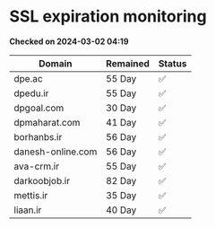 # SSL expiration monitoring

**Checked on 2024-03-02 04:19**

| Domain | Remained | Status       |
|--------|----------|--------------|
| dpe.ac     | 55 Day   | ✅ |
| dpedu.ir     | 55 Day   | ✅ |
| dpgoal.com     | 30 Day   | ✅ |
| dpmaharat.com     | 41 Day   | ✅ |
| borhanbs.ir     | 56 Day   | ✅ |
| danesh-online.com     | 56 Day   | ✅ |
| ava-crm.ir     | 55 Day   | ✅ |
| darkoobjob.ir     | 82 Day   | ✅ |
| mettis.ir     | 35 Day   | ✅ |
| liaan.ir     | 40 Day   | ✅ |
